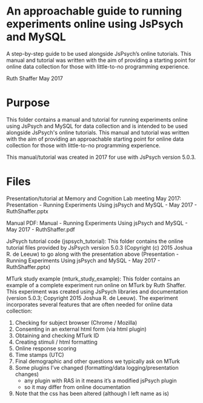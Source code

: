 # An approachable guide to running experiments online using JsPsych and MySQL
A step-by-step guide to be used alongside JsPsych’s online tutorials. This manual and tutorial was written with the aim of providing a starting point for online data collection for those with little-to-no programming experience.

Ruth Shaffer
May 2017

# Purpose

This folder contains a manual and tutorial for running experiments online using JsPsych and MySQL for data collection and is intended to be used alongside JsPsych's online tutorials. This manual and tutorial was written with the aim of providing an approachable starting point for online data collection for those with little-to-no programming experience.

This manual/tutorial was created in 2017 for use with JsPsych version 5.0.3. 


# Files

Presentation/tutorial at Memory and Cognition Lab meeting May 2017:
Presentation - Running Experiments Using jsPsych and MySQL - May 2017 - RuthShaffer.pptx

Manual PDF:
Manual - Running Experiments Using jsPsych and MySQL - May 2017 - RuthShaffer.pdf

JsPsych tutorial code (jspsych_tutorial):
This folder contains the online tutorial files provided by JsPsych version 5.0.3 (Copyright (c) 2015 Joshua R. de Leeuw) to go along with the presentation above (Presentation - Running Experiments Using jsPsych and MySQL - May 2017 - RuthShaffer.pptx)

MTurk study example (mturk_study_example):
This folder contains an example of a complete experiment run online on MTurk by Ruth Shaffer. This experiment was created using JsPsych libraries and documentation (version 5.0.3; Copyright 2015 Joshua R. de Leeuw). The experiment incorporates several features that are often needed for online data collection:

1. Checking for subject browser (Chrome / Mozilla)
2. Consenting in an external html form (via html plugin)
3. Obtaining and checking MTurk ID
4. Creating stimuli / html formatting
5. Online response scoring
6. Time stamps (UTC)
7. Final demographic and other questions we typically ask on MTurk
8. Some plugins I’ve changed (formatting/data logging/presentation changes)
	- any plugin with RAS in it means it’s a modified jsPsych plugin
	- so it may differ from online documentation
9. Note that the css has been altered (although I left name as is)

